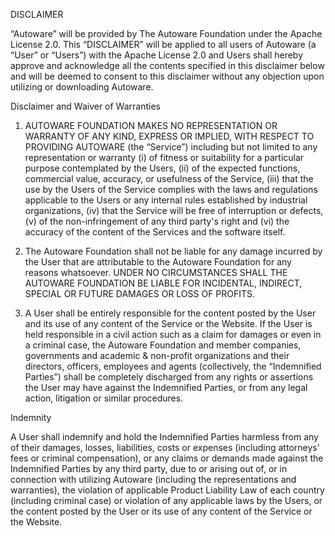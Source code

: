 DISCLAIMER

“Autoware” will be provided by The Autoware Foundation under the Apache License 2.0.
This “DISCLAIMER” will be applied to all users of Autoware (a “User” or “Users”) with
the Apache License 2.0 and Users shall hereby approve and acknowledge all the contents
specified in this disclaimer below and will be deemed to consent to this
disclaimer without any objection upon utilizing or downloading Autoware.

Disclaimer and Waiver of Warranties

1. AUTOWARE FOUNDATION MAKES NO REPRESENTATION OR WARRANTY OF ANY KIND,
   EXPRESS OR IMPLIED, WITH RESPECT TO PROVIDING AUTOWARE (the “Service”)
   including but not limited to any representation or warranty (i) of fitness or
   suitability for a particular purpose contemplated by the Users, (ii) of the
   expected functions, commercial value, accuracy, or usefulness of the Service,
   (iii) that the use by the Users of the Service complies with the laws and
   regulations applicable to the Users or any internal rules established by
   industrial organizations, (iv) that the Service will be free of interruption or
   defects, (v) of the non-infringement of any third party's right and (vi) the
   accuracy of the content of the Services and the software itself.

2. The Autoware Foundation shall not be liable for any damage incurred by the
   User that are attributable to the Autoware Foundation for any reasons
   whatsoever. UNDER NO CIRCUMSTANCES SHALL THE AUTOWARE FOUNDATION BE LIABLE FOR
   INCIDENTAL, INDIRECT, SPECIAL OR FUTURE DAMAGES OR LOSS OF PROFITS.

3. A User shall be entirely responsible for the content posted by the User and
   its use of any content of the Service or the Website. If the User is held
   responsible in a civil action such as a claim for damages or even in a criminal
   case, the Autoware Foundation and member companies, governments and academic &
   non-profit organizations and their directors, officers, employees and agents
   (collectively, the “Indemnified Parties”) shall be completely discharged from
   any rights or assertions the User may have against the Indemnified Parties, or
   from any legal action, litigation or similar procedures.

Indemnity

A User shall indemnify and hold the Indemnified Parties harmless from any of
their damages, losses, liabilities, costs or expenses (including attorneys'
fees or criminal compensation), or any claims or demands made against the
Indemnified Parties by any third party, due to or arising out of, or in
connection with utilizing Autoware (including the representations and
warranties), the violation of applicable Product Liability Law of each country
(including criminal case) or violation of any applicable laws by the Users, or
the content posted by the User or its use of any content of the Service or the
Website.

